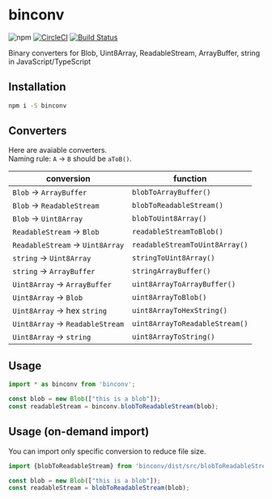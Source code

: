 # binconv
![npm](https://img.shields.io/npm/v/binconv) [![CircleCI](https://circleci.com/gh/nwtgck/binconv-npm.svg?style=shield)](https://circleci.com/gh/nwtgck/binconv-npm) [![Build Status](https://travis-ci.com/nwtgck/binconv-npm.svg?branch=develop)](https://travis-ci.com/nwtgck/binconv-npm)

Binary converters for Blob, Uint8Array, ReadableStream, ArrayBuffer, string in JavaScript/TypeScript

## Installation

```bash
npm i -S binconv
```

## Converters

Here are avaiable converters.  
Naming rule: `A` → `B` should be `aToB()`.

| conversion                       | function                       |
|----------------------------------|--------------------------------|
| `Blob` → `ArrayBuffer`           | `blobToArrayBuffer()`          |
| `Blob` → `ReadableStream`        | `blobToReadableStream()`       |
| `Blob` → `Uint8Array`            | `blobToUint8Array()`           |
| `ReadableStream` → `Blob`        | `readableStreamToBlob()`       |
| `ReadableStream` → `Uint8Array`  | `readableStreamToUint8Array()` |
| `string` → `Uint8Array`          | `stringToUint8Array()`         |
| `string` → `ArrayBuffer`         | `stringArrayBuffer()`          |
| `Uint8Array` → `ArrayBuffer`     | `uint8ArrayToArrayBuffer()`    |
| `Uint8Array` → `Blob`            | `uint8ArrayToBlob()`           |
| `Uint8Array` → hex `string`      | `uint8ArrayToHexString()`      |
| `Uint8Array` → `ReadableStream`  | `uint8ArrayToReadableStream()` |
| `Uint8Array` → `string`          | `uint8ArrayToString()`         |


## Usage

```ts
import * as binconv from 'binconv';

const blob = new Blob(["this is a blob"]);
const readableStream = binconv.blobToReadableStream(blob);
```

## Usage (on-demand import)

You can import only specific conversion to reduce file size.
```ts
import {blobToReadableStream} from 'binconv/dist/src/blobToReadableStream';

const blob = new Blob(["this is a blob"]);
const readableStream = blobToReadableStream(blob);
```
